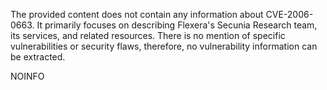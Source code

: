 The provided content does not contain any information about CVE-2006-0663. It primarily focuses on describing Flexera's Secunia Research team, its services, and related resources. There is no mention of specific vulnerabilities or security flaws, therefore, no vulnerability information can be extracted.

NOINFO